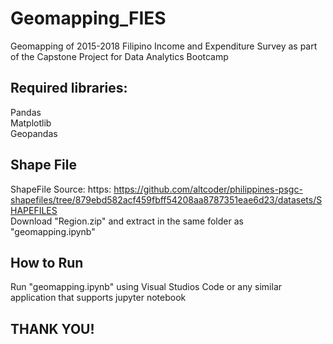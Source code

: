 # Geomapping_FIES
Geomapping of 2015-2018 Filipino Income and Expenditure Survey as part of the Capstone Project for Data Analytics Bootcamp

## Required libraries:
Pandas<br>
Matplotlib<br>
Geopandas<br>

## Shape File
ShapeFile Source: https: https://github.com/altcoder/philippines-psgc-shapefiles/tree/879ebd582acf459fbff54208aa8787351eae6d23/datasets/SHAPEFILES <br>
Download "Region.zip" and extract in the same folder as "geomapping.ipynb"

## How to Run
Run "geomapping.ipynb" using Visual Studios Code or any similar application that supports jupyter notebook

## THANK YOU!
